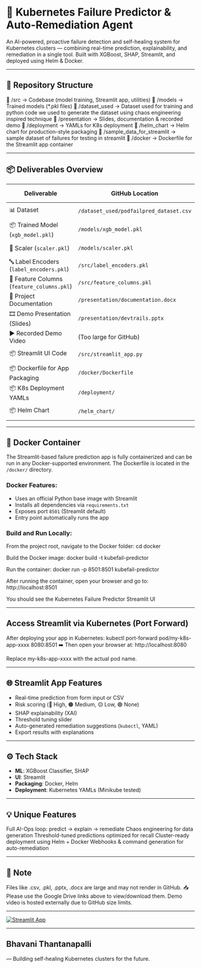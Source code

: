 # 🚀 Kubernetes Failure Predictor & Auto-Remediation Agent

An AI-powered, proactive failure detection and self-healing system for Kubernetes clusters — combining real-time prediction, explainability, and remediation in a single tool. Built with XGBoost, SHAP, Streamlit, and deployed using Helm & Docker.

---

## 📂 Repository Structure

📁 /src → Codebase (model training, Streamlit app, utilities) 📁 /models → Trained models (*.pkl files) 📁 /dataset_used → Dataset used for training and python code we used to generate the dataset using chaos engineering inspired technique 📁 /presentation → Slides, documentation & recorded demo 📁 /deployment → YAMLs for K8s deployment 📁 /helm_chart → Helm chart for production-style packaging 📁 /sample_data_for_streamlit → sample dataset of failures for testing in streamlit 📁 /docker → Dockerfile for the Streamlit app container

---

## 📦 Deliverables Overview

| Deliverable                          | GitHub Location                        | External Link                        |
|-------------------------------------|----------------------------------------|--------------------------------------|
| 📊 Dataset                          | `/dataset_used/podfailpred_dataset.csv` | [Google Drive](https://drive.google.com/file/d/1wI5EKYUI9vUA4-dKeoJCAQ0GwO-ZfYc2/view?usp=sharing) |
| 📦 Trained Model (`xgb_model.pkl`)  | `/models/xgb_model.pkl`               | [Google Drive](https://drive.google.com/file/d/18LwKsjhjExsiWggYnVB4Lbs-BgtHdec1/view?usp=drive_link) |
| 🔧 Scaler (`scaler.pkl`)            | `/models/scaler.pkl`                  | [Google Drive](https://drive.google.com/file/d/1EWZfqkyWfY4uPBpxtFEU0_vl8258panz/view?usp=drive_link) |
| 🔤 Label Encoders (`label_encoders.pkl`) | `/src/label_encoders.pkl`         | [Google Drive](https://drive.google.com/file/d/1afYmZAhPiAPso1e74FLcRsyeqfA9OpUu/view?usp=drive_link) |
| 🧩 Feature Columns (`feature_columns.pkl`) | `/src/feature_columns.pkl`       | [Google Drive](https://drive.google.com/file/d/1eAfztkKG0PJUPKkATsYgtfhmSWveNa40/view?usp=drive_link) |
| 🧾 Project Documentation             | `/presentation/documentation.docx`    | [Google Drive](https://docs.google.com/document/d/1qBCNQ-q9bsVLexPCD3Q09sT3c98OtbRH/edit?usp=drive_link&ouid=117645952678248031987&rtpof=true&sd=true) |
| 🎞️ Demo Presentation (Slides)       | `/presentation/devtrails.pptx`        | [Google Drive](https://docs.google.com/presentation/d/1WfDEnlqzpwwHreRkCUS0pmLiPo8_Y6su/edit?usp=drive_link&ouid=117645952678248031987&rtpof=true&sd=true) |
| ▶️ Recorded Demo Video              | (Too large for GitHub)                | [Google Drive](https://drive.google.com/file/d/1Bhciz16XNsNhGD476EVuqyqcB8HlRuzG/view?usp=drive_link) |
| 📦 Streamlit UI Code                | `/src/streamlit_app.py`               | ✅ Included |
| 📦 Dockerfile for App Packaging     | `/docker/Dockerfile`                  | ✅ Included |
| 📦 K8s Deployment YAMLs             | `/deployment/`                        | ✅ Included |
| 📦 Helm Chart                       | `/helm_chart/`                        | ✅ Included |

---

## 🐳 Docker Container

The Streamlit-based failure prediction app is fully containerized and can be run in any Docker-supported environment. The Dockerfile is located in the `/docker/` directory.

### Docker Features:
- Uses an official Python base image with Streamlit
- Installs all dependencies via `requirements.txt`
- Exposes port `8501` (Streamlit default)
- Entry point automatically runs the app

### Build and Run Locally:
 
From the project root, navigate to the Docker folder:
cd docker

Build the Docker image:
docker build -t kubefail-predictor 

Run the container:
docker run -p 8501:8501 kubefail-predictor

After running the container, open your browser and go to:
http://localhost:8501

You should see the Kubernetes Failure Predictor Streamlit UI

---

## Access Streamlit via Kubernetes (Port Forward)

After deploying your app in Kubernetes:
kubectl port-forward pod/my-k8s-app-xxxx 8080:8501
➡️ Then open your browser at:
http://localhost:8080

Replace my-k8s-app-xxxx with the actual pod name.

---

## 🌐 Streamlit App Features

- Real-time prediction from form input or CSV
- Risk scoring (🔴 High, 🟠 Medium, 🟡 Low, 🟢 None)
- SHAP explainability (XAI)
- Threshold tuning slider
- Auto-generated remediation suggestions (`kubectl`, YAML)
- Export results with explanations

---

## ⚙️ Tech Stack

- **ML**: XGBoost Classifier, SHAP
- **UI**: Streamlit
- **Packaging**: Docker, Helm
- **Deployment**: Kubernetes YAMLs (Minikube tested)

---

## 💡 Unique Features

Full AI-Ops loop: predict → explain → remediate
Chaos engineering for data generation
Threshold-tuned predictions optimized for recall
Cluster-ready deployment using Helm + Docker
Webhooks & command generation for auto-remediation

---

## 📎 Note

 Files like .csv, .pkl, .pptx, .docx are large and may not render in GitHub.
 📥 Please use the Google Drive links above to view/download them.
 Demo video is hosted externally due to GitHub size limits.

 ---

 [![Streamlit App](https://img.shields.io/badge/Live_App-Streamlit-blue?logo=streamlit)](https://kubernetes-failure-predictor-8xw3pfjyjtucudpiyqwmgd.streamlit.app/)


---

## Bhavani Thantanapalli 
 — Building self-healing Kubernetes clusters for the future.







